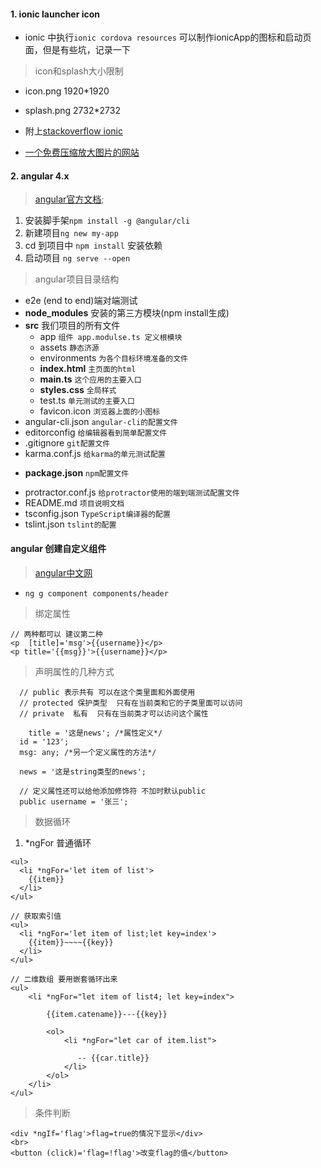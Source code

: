 #### 1. ionic launcher icon

* ionic 中执行`ionic cordova resources` 可以制作ionicApp的图标和启动页面，但是有些坑，记录一下

> icon和splash大小限制

* icon.png  1920\*1920 
* splash.png 2732\*2732

* 附上[stackoverflow ionic  
  ](https://stackoverflow.com/questions/29013825/ionic-splash-screen-error-unable-to-read-uploaded-image/31399846)

* [一个免费压缩放大图片的网站](http://www.yasuotu.com/)

#### 2. angular 4.x

> [angular官方文档](https://angular.io/guide/quickstart);

1. 安装脚手架`npm install -g @angular/cli`
2. 新建项目`ng new my-app`
3. cd 到项目中 `npm install` 安装依赖
4. 启动项目 `ng serve --open`

> angular项目目录结构

* e2e \(end to end\)端对端测试
* **node\_modules** 安装的第三方模块\(npm install生成\)
* **src** 我们项目的所有文件
  * app  `组件 app.modulse.ts 定义根模块`
  * assets `静态济源`
  * environments `为各个目标环境准备的文件`
  * **index.html** `主页面的html`
  * **main.ts** `这个应用的主要入口`
  * **styles.css** `全局样式`
  * test.ts `单元测试的主要入口`
  - favicon.icon `浏览器上面的小图标`
* angular-cli.json  `angular-cli的配置文件`
* editorconfig `给编辑器看到简单配置文件`
* .gitignore `git配置文件`
* karma.conf.js `给karma的单元测试配置`
- **package.json** `npm配置文件`
* protractor.conf.js `给protractor使用的端到端测试配置文件`
* README.md `项目说明文档`
* tsconfig.json `TypeScript编译器的配置`
* tslint.json `tslint的配置`

#### angular 创建自定义组件
> [angular中文网](https://www.angular.cn/guide/quickstart)

- `ng g component components/header`

> 绑定属性

```
// 两种都可以 建议第二种
<p  [title]='msg'>{{username}}</p>
<p title='{{msg}}'>{{username}}</p>

```
> 声明属性的几种方式

```
  // public 表示共有 可以在这个类里面和外面使用
  // protected 保护类型  只有在当前类和它的子类里面可以访问
  // private  私有  只有在当前类才可以访问这个属性
  
    title = '这是news'; /*属性定义*/
  id = '123';
  msg: any; /*另一个定义属性的方法*/

  news = '这是string类型的news';

  // 定义属性还可以给他添加修饰符 不加时默认public
  public username = '张三';

```

> 数据循环

1. *ngFor 普通循环

```
<ul>
  <li *ngFor='let item of list'>
    {{item}}
  </li>
</ul>
```
```
// 获取索引值
<ul>
  <li *ngFor='let item of list;let key=index'>
    {{item}}~~~~{{key}}
  </li>
</ul>

// 二维数组 要用嵌套循环出来
<ul>
    <li *ngFor="let item of list4; let key=index">

        {{item.catename}}---{{key}}

        <ol>
            <li *ngFor="let car of item.list">

               -- {{car.title}}
            </li>
        </ol>
    </li>
</ul>
```

> 条件判断

```
<div *ngIf='flag'>flag=true的情况下显示</div>
<br>
<button (click)='flag=!flag'>改变flag的值</button>
```
